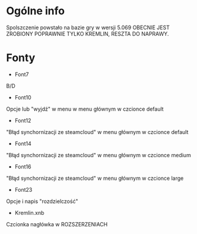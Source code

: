 # Ogólne info

Spolszczenie powstało na bazie gry w wersji 5.069
OBECNIE JEST ZROBIONY POPRAWNIE TYLKO KREMLIN, RESZTA DO NAPRAWY.

# Fonty

- Font7

B/D

- Font10

Opcje lub "wyjdź" w menu w menu głównym w czcionce default

- Font12

"Błąd synchornizacji ze steamcloud" w menu głównym w czcionce default

- Font14

"Błąd synchornizacji ze steamcloud" w menu głównym w czcionce medium

- Font16

"Błąd synchornizacji ze steamcloud" w menu głównym w czcionce large

- Font23

Opcje i napis "rozdzielczość"

- Kremlin.xnb

Czcionka nagłówka w ROZSZERZENIACH
